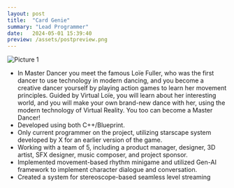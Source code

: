 ```yaml
---
layout: post
title:  "Card Genie"
summary: "Lead Programmer"
date:   2024-05-01 15:39:40
preview: /assets/postpreview.png
---
```


![Picture 1](/assets/fullsize.png)


* In Master Dancer you meet the famous Loïe Fuller, who was the first dancer to use technology in modern dancing, and you become a creative dancer yourself by playing action games to learn her movement principles. Guided by Virtual Loïe, you will learn about her interesting world, and you will make your own brand-new dance with her, using the modern technology of Virtual Reality. You too can become a Master Dancer! 
* Developed using both C++/Blueprint. 
* Only current programmer on the project, utilizing starscape system developed by X for an earlier version of the game.
* Working with a team of 5, including a product manager, designer, 3D artist, SFX designer, music composer, and project sponsor. 
* Implemented movement-based rhythm minigame and utilized Gen-AI framework to implement character dialogue and conversation.
* Created a system for stereoscope-based seamless level streaming

